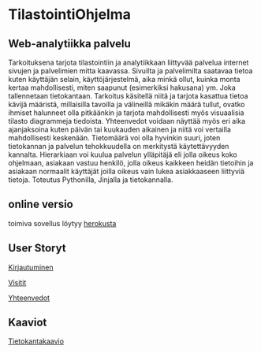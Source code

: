 ﻿# TilastointiOhjelma

## Web-analytiikka palvelu

Tarkoituksena tarjota tilastointiin ja analytiikkaan liittyvää palvelua internet sivujen ja palvelimien mitta kaavassa. Sivuilta ja palvelimilta saatavaa tietoa kuten käyttäjän selain, käyttöjärjestelmä, aika minkä ollut, kuinka monta kertaa mahdollisesti, miten saapunut (esimerkiksi hakusana) ym. Joka tallennetaan tietokantaan. Tarkoitus käsitellä niitä ja tarjota kasattua tietoa kävijä määristä, millaisilla tavoilla ja välineillä mikäkin määrä tullut, ovatko ihmiset halunneet olla pitkäänkin ja tarjota mahdollisesti myös visuaalisia tilasto diagrammeja tiedoista. Yhteenvedot voidaan näyttää myös eri aika ajanjaksoina kuten päivän tai kuukauden aikainen ja niitä voi vertailla mahdollisesti keskenään. Tietomäärä voi olla hyvinkin suuri, joten tietokannan ja palvelun tehokkuudella on merkitystä käytettävyyden kannalta.  Hierarkiaan voi kuulua palvelun ylläpitäjä eli jolla oikeus koko ohjelmaan, asiakaan vastuu henkilö, jolla oikeus kaikkeen heidän tietoihin ja asiakaan normaalit käyttäjät joilla oikeus vain lukea asiakkaaseen liittyviä tietoja. Toteutus Pythonilla, Jinjalla ja tietokannalla.

## online versio

toimiva sovellus löytyy [herokusta](https://statistiikkaohjelma.herokuapp.com/)

## User Storyt

[Kirjautuminen](https://github.com/Jhoneagle/TilastointiOhjelma/blob/master/documentation/toiminnallisuudet/Kirjautuminen.md)

[Visitit](https://github.com/Jhoneagle/TilastointiOhjelma/blob/master/documentation/toiminnallisuudet/Visits.md)

[Yhteenvedot](https://github.com/Jhoneagle/TilastointiOhjelma/blob/master/documentation/toiminnallisuudet/Yhteenveto.md)

## Kaaviot

[Tietokantakaavio](https://github.com/Jhoneagle/TilastointiOhjelma/blob/master/documentation/kaaviot/Tietokantakaavio.pdf)
